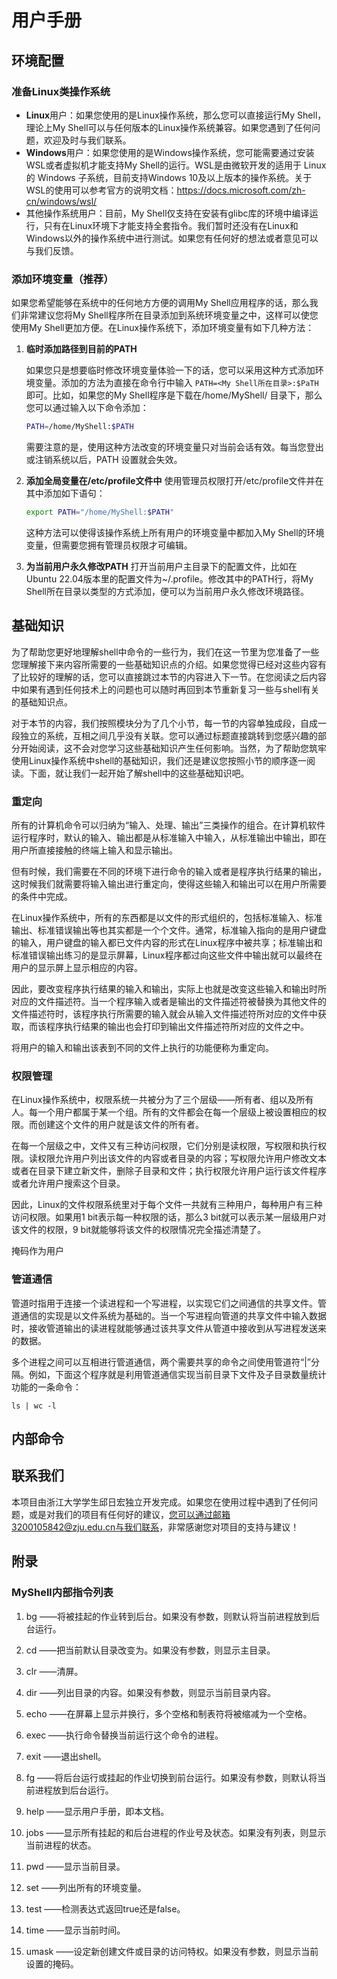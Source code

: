 # 用户手册

## 环境配置

### 准备Linux类操作系统

* **Linux**用户：如果您使用的是Linux操作系统，那么您可以直接运行My Shell，理论上My Shell可以与任何版本的Linux操作系统兼容。如果您遇到了任何问题，欢迎及时与我们联系。
* **Windows**用户：如果您使用的是Windows操作系统，您可能需要通过安装WSL或者虚拟机才能支持My Shell的运行。WSL是由微软开发的适用于 Linux 的 Windows 子系统，目前支持Windows 10及以上版本的操作系统。关于WSL的使用可以参考官方的说明文档：https://docs.microsoft.com/zh-cn/windows/wsl/
* 其他操作系统用户：目前，My Shell仅支持在安装有glibc库的环境中编译运行，只有在Linux环境下才能支持全套指令。我们暂时还没有在Linux和Windows以外的操作系统中进行测试。如果您有任何好的想法或者意见可以与我们反馈。

### 添加环境变量（推荐）

如果您希望能够在系统中的任何地方方便的调用My Shell应用程序的话，那么我们非常建议您将My Shell程序所在目录添加到系统环境变量之中，这样可以使您使用My Shell更加方便。在Linux操作系统下，添加环境变量有如下几种方法：

1. **临时添加路径到目前的PATH**

   如果您只是想要临时修改环境变量体验一下的话，您可以采用这种方式添加环境变量。添加的方法为直接在命令行中输入 `PATH=<My Shell所在目录>:$PaTH` 即可。比如，如果您的My Shell程序是下载在/home/MyShell/ 目录下，那么您可以通过输入以下命令添加：

   ~~~bash
   PATH=/home/MyShell:$PATH
   ~~~

   需要注意的是，使用这种方法改变的环境变量只对当前会话有效。每当您登出或注销系统以后，PATH 设置就会失效。

2. **添加全局变量在/etc/profile文件中**
   使用管理员权限打开/etc/profile文件并在其中添加如下语句：

   ~~~bash
   export PATH="/home/MyShell:$PATH"
   ~~~


   这种方法可以使得该操作系统上所有用户的环境变量中都加入My Shell的环境变量，但需要您拥有管理员权限才可编辑。

3. **为当前用户永久修改PATH**
   打开当前用户主目录下的配置文件，比如在Ubuntu 22.04版本里的配置文件为~/.profile。修改其中的PATH行，将My Shell所在目录以类型的方式添加，便可以为当前用户永久修改环境路径。


## 基础知识

为了帮助您更好地理解shell中命令的一些行为，我们在这一节里为您准备了一些您理解接下来内容所需要的一些基础知识点的介绍。如果您觉得已经对这些内容有了比较好的理解的话，您可以直接跳过本节的内容进入下一节。在您阅读之后内容中如果有遇到任何技术上的问题也可以随时再回到本节重新复习一些与shell有关的基础知识点。

对于本节的内容，我们按照模块分为了几个小节，每一节的内容单独成段，自成一段独立的系统，互相之间几乎没有关联。您可以通过标题直接跳转到您感兴趣的部分开始阅读，这不会对您学习这些基础知识产生任何影响。当然，为了帮助您筑牢使用Linux操作系统中shell的基础知识，我们还是建议您按照小节的顺序逐一阅读。下面，就让我们一起开始了解shell中的这些基础知识吧。

### 重定向

所有的计算机命令可以归纳为“输入、处理、输出”三类操作的组合。在计算机软件运行程序时，默认的输入、输出都是从标准输入中输入，从标准输出中输出，即在用户所直接接触的终端上输入和显示输出。

但有时候，我们需要在不同的环境下进行命令的输入或者是程序执行结果的输出，这时候我们就需要将输入输出进行重定向，使得这些输入和输出可以在用户所需要的条件中完成。

在Linux操作系统中，所有的东西都是以文件的形式组织的，包括标准输入、标准输出、标准错误输出等也其实都是一个个文件。通常，标准输入指向的是用户键盘的输入，用户键盘的输入都已文件内容的形式在Linux程序中被共享；标准输出和标准错误输出练习的是显示屏幕，Linux程序都过向这些文件中输出就可以最终在用户的显示屏上显示相应的内容。

因此，要改变程序执行结果的输入和输出，实际上也就是改变这些输入和输出时所对应的文件描述符。当一个程序输入或者是输出的文件描述符被替换为其他文件的文件描述符时，该程序执行所需要的输入就会从输入文件描述符所对应的文件中获取，而该程序执行结果的输出也会打印到输出文件描述符所对应的文件之中。

将用户的输入和输出该表到不同的文件上执行的功能便称为重定向。

### 权限管理

在Linux操作系统中，权限系统一共被分为了三个层级——所有者、组以及所有人。每一个用户都属于某一个组。所有的文件都会在每一个层级上被设置相应的权限。而创建这个文件的用户就是该文件的所有者。

在每一个层级之中，文件又有三种访问权限，它们分别是读权限，写权限和执行权限。读权限允许用户列出该文件的内容或者目录的内容；写权限允许用户修改文本或者在目录下建立新文件，删除子目录和文件；执行权限允许用户运行该文件程序或者允许用户搜索这个目录。

因此，Linux的文件权限系统里对于每个文件一共就有三种用户，每种用户有三种访问权限。如果用1 bit表示每一种权限的话，那么3 bit就可以表示某一层级用户对该文件的权限，9 bit就能够将该文件的权限情况完全描述清楚了。 

掩码作为用户

### 管道通信

管道时指用于连接一个读进程和一个写进程，以实现它们之间通信的共享文件。管道通信的实现是以文件系统为基础的。当一个写进程向管道的共享文件中输入数据时，接收管道输出的读进程就能够通过该共享文件从管道中接收到从写进程发送来的数据。

多个进程之间可以互相进行管道通信，两个需要共享的命令之间使用管道符“|”分隔。例如，下面这个程序就是利用管道通信实现当前目录下文件及子目录数量统计功能的一条命令：

~~~shell
ls | wc -l
~~~

## 内部命令




## 联系我们

本项目由浙江大学学生邱日宏独立开发完成。如果您在使用过程中遇到了任何问题，或是对我们的项目有任何好的建议，您可以通过邮箱3200105842@zju.edu.cn与我们联系，非常感谢您对项目的支持与建议！

## 附录

### MyShell内部指令列表

1)	bg <job> ——将被挂起的作业<job>转到后台。如果没有<job>参数，则默认将当前进程放到后台运行。

2)	cd <directory>  ——把当前默认目录改变为<directory>。如果没有<directory>参数，则显示主目录。

3)	clr  ——清屏。

4)	dir <directory>  ——列出目录<directory>的内容。如果没有<directory>参数，则显示当前目录内容。

5)	echo <comment>  ——在屏幕上显示<comment>并换行，多个空格和制表符将被缩减为一个空格。

6)	exec <command> ——执行命令<command>替换当前运行这个命令的进程。

7)	exit  ——退出shell。

8)	fg <job> ——将后台运行或挂起的作业<job>切换到前台运行。如果没有<job>参数，则默认将当前进程放到后台运行。

9)	help ——显示用户手册，即本文档。

10)	jobs <job> ——显示所有挂起的和后台进程的作业号及状态。如果没有列表，则显示当前进程的状态。

11)	pwd ——显示当前目录。

12)	set  ——列出所有的环境变量。

13)	test <expression> ——检测表达式<expression>返回true还是false。

14)	time ——显示当前时间。

15)	umask <mask> ——设定新创建文件或目录的访问特权。如果没有<mask>参数，则显示当前设置的掩码。
